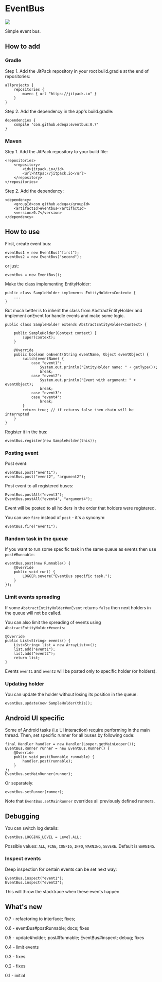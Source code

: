 # EventBus

[![](https://jitpack.io/v/edeqa/eventbus.svg)](https://jitpack.io/#edeqa/eventbus)

Simple event bus.

## How to add

### Gradle

Step 1. Add the JitPack repository in your root build.gradle at the end of repositories:

    allprojects {
        repositories {
            maven { url "https://jitpack.io" }
        }
    }

Step 2. Add the dependency in the app's build.gradle:

    dependencies {
        compile 'com.github.edeqa:eventbus:0.7'
    }

### Maven

Step 1. Add the JitPack repository to your build file:

    <repositories>
        <repository>
            <id>jitpack.io</id>
            <url>https://jitpack.io</url>
        </repository>
    </repositories>
    
Step 2. Add the dependency:

    <dependency>
        <groupId>com.github.edeqa</groupId>
        <artifactId>eventbus</artifactId>
        <version>0.7</version>
    </dependency>

## How to use

First, create event bus:

    eventBus1 = new EventBus("first");
    eventBus2 = new EventBus("second");

or just:

    eventBus = new EventBus();

Make the class implementing EntityHolder:

    public class SampleHolder implements EntityHolder<Context> {
        ...
    }

But much better is to inherit the class from AbstractEntityHolder and implement onEvent for handle events and make some logic.

    public class SampleHolder extends AbstractEntityHolder<Context> {

        public SampleHolder(Context context) {
            super(context);
        }

        @Override
        public boolean onEvent(String eventName, Object eventObject) {
            switch(eventName) {
                case "event1":
                    System.out.println("EntityHolder name: " + getType());
                    break;
                case "event2":
                    System.out.println("Event with argument: " + eventObject);
                    break;
                case "event3":
                case "event4":
                    break;
            }
            return true; // if returns false then chain will be interrupted
        }
    }

Register it in the bus:

    eventBus.register(new SampleHolder(this));

### Posting event

Post event:

    eventBus.post("event1");
    eventBus.post("event2", "argument2");

Post event to all registered buses:

    EventBus.postAll("event3");
    EventBus.postAll("event4", "argument4");

Event will be posted to all holders in the order that holders were registered.

You can use `fire` instead of `post` - it's a synonym:

    eventBus.fire("event1");

### Random task in the queue

If you want to run some specific task in the same queue as events then use `post#Runnable`:

    eventBus.post(new Runnable() {
        @Override
        public void run() {
            LOGGER.severe("EventBus specific task.");
        }
    });

### Limit events spreading

If some `AbstractEntityHolder#onEvent` returns `false` then next holders in the queue will not be called.

You can also limit the spreading of events using `AbstractEntityHolder#events`:

    @Override
    public List<String> events() {
        List<String> list = new ArrayList<>();
        list.add("event1");
        list.add("event2");
        return list;
    }

Events `event1` and `event2` will be posted only to specific holder (or holders).

### Updating holder

You can update the holder without losing its position in the queue:

    eventBus.update(new SampleHolder(this));

## Android UI specific

Some of Android tasks (i.e UI interaction) require performing in the main thread. Then, set specific runner for all buses by following code:

    final Handler handler = new Handler(Looper.getMainLooper());
    EventBus.Runner runner = new EventBus.Runner() {
        @Override
        public void post(Runnable runnable) {
            handler.post(runnable);
        }
    };
    EventBus.setMainRunner(runner);

Or separately:

    eventBus.setRunner(runner);

Note that `EventBus.setMainRunner` overrides all previously defined runners.

## Debugging

You can switch log details:

    EventBus.LOGGING_LEVEL = Level.ALL;
    
Possible values: `ALL`, `FINE`, `CONFIG`, `INFO`, `WARNING`, `SEVERE`. Default is `WARNING`.

### Inspect events

Deep inspection for certain events can be set next way:

    EventBus.inspect("event1");
    EventBus.inspect("event2");
    
This will throw the stacktrace when these events happen.

## What's new

0.7 - refactoring to interface; fixes;

0.6 - eventBus#postRunnable; docs; fixes

0.5 - update#holder; post#Runnable; EventBus#inspect; debug; fixes

0.4 - limit events

0.3 - fixes

0.2 - fixes

0.1 - initial
